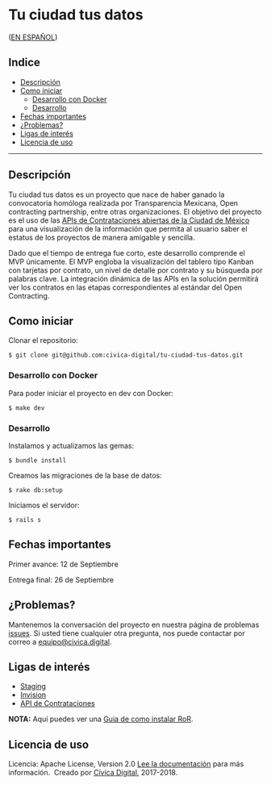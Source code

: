 # Tu ciudad tus datos
 ([EN ESPAÑOL](/LEEME.md))

## Indice
  - [Descripción](#descripci%C3%B3n)
  - [Como iniciar](#como-iniciar)
    + [Desarrollo con Docker](#desarrollo-con-docker)
    + [Desarrollo](#desarrollo)
  - [Fechas importantes](#fechas-importantes)
  - [¿Problemas?](#problemas)
  - [Ligas de interés](#ligas-de-inter%C3%A9s)
  - [Licencia de uso](#licencia-de-uso)
  
---

## Descripción
Tu ciudad tus datos es un proyecto que nace de haber ganado la convocatoria homóloga realizada por Transparencia Mexicana, Open contracting partnership, entre otras organizaciones. El objetivo del proyecto es el uso de las [APIs de Contrataciones abiertas de la Ciudad de México](http://www.contratosabiertos.cdmx.gob.mx/datos-abiertos) para una visualización de la información que permita al usuario saber el estatus de los proyectos de manera amigable y sencilla. 

Dado que el tiempo de entrega fue corto, este desarrollo comprende el MVP únicamente. 
El MVP engloba la visualización del tablero tipo Kanban con tarjetas por contrato, un nivel de detalle por contrato y su búsqueda por palabras clave. La integración dinámica de las APIs en la solución permitirá ver los contratos en las etapas correspondientes al estándar del Open Contracting.

## Como iniciar
Clonar el repositorio:
```
$ git clone git@github.com:civica-digital/tu-ciudad-tus-datos.git
```

### Desarrollo con Docker
Para poder iniciar el proyecto en dev con Docker:
```
$ make dev
```

### Desarrollo
Instalamos y actualizamos las gemas:
```
$ bundle install
```
Creamos las migraciones de la base de datos:
```
$ rake db:setup
```
Iniciamos el servidor:
```
$ rails s
```

## Fechas importantes
Primer avance: 12 de Septiembre

Entrega final: 26 de Septiembre

## ¿Problemas?
Mantenemos la conversación del proyecto en nuestra página de problemas  [issues](https://github.com/civica-digital/tu-ciudad-tus-datos/issues). Si usted tiene cualquier otra pregunta, nos puede contactar por correo a <equipo@civica.digital>.

## Ligas de interés
* [Staging](https://tu-ciudad-tus-datos.civicadesarrolla.me/kanban)
* [Invision](https://invis.io/ZVCQS3XHY)
* [API de Contrataciones](http://www.contratosabiertos.cdmx.gob.mx/datos-abiertos)

**NOTA:** Aquí puedes ver una [Guia de como instalar RoR](http://rubyonrails.org.es/instala.html).

## Licencia de uso
Licencia: Apache License, Version 2.0 [Lee la documentación](http://www.apache.org/licenses/LICENSE-2.0) para más información.
​
Creado por [Cívica Digital](http://www.civica.digital), 2017-2018.